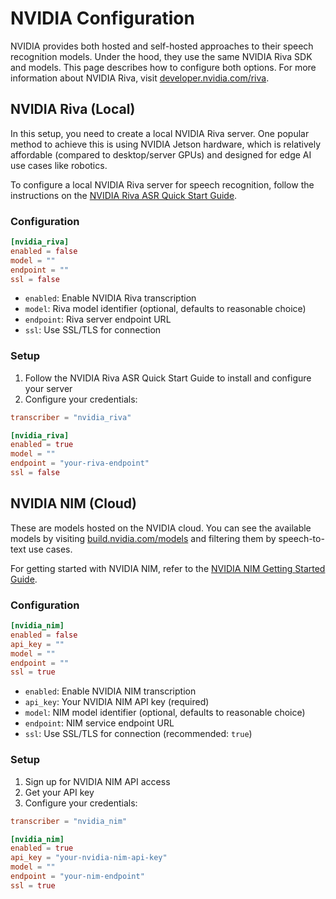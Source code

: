 # NVIDIA Configuration

NVIDIA provides both hosted and self-hosted approaches to their speech recognition models. Under the hood, they use the same NVIDIA Riva SDK and models. This page describes how to configure both options. For more information about NVIDIA Riva, visit [developer.nvidia.com/riva](https://developer.nvidia.com/riva).

## NVIDIA Riva (Local)

In this setup, you need to create a local NVIDIA Riva server. One popular method to achieve this is using NVIDIA Jetson hardware, which is relatively affordable (compared to desktop/server GPUs) and designed for edge AI use cases like robotics.

To configure a local NVIDIA Riva server for speech recognition, follow the instructions on the [NVIDIA Riva ASR Quick Start Guide](https://docs.nvidia.com/deeplearning/riva/user-guide/docs/quick-start-guide/asr.html).

### Configuration

```toml
[nvidia_riva]
enabled = false
model = ""
endpoint = ""
ssl = false
```

- `enabled`: Enable NVIDIA Riva transcription
- `model`: Riva model identifier (optional, defaults to reasonable choice)
- `endpoint`: Riva server endpoint URL
- `ssl`: Use SSL/TLS for connection

### Setup

1. Follow the NVIDIA Riva ASR Quick Start Guide to install and configure your server
2. Configure your credentials:

```toml
transcriber = "nvidia_riva"

[nvidia_riva]
enabled = true
model = ""
endpoint = "your-riva-endpoint"
ssl = false
```

## NVIDIA NIM (Cloud)

These are models hosted on the NVIDIA cloud. You can see the available models by visiting [build.nvidia.com/models](https://build.nvidia.com/models) and filtering them by speech-to-text use cases.

For getting started with NVIDIA NIM, refer to the [NVIDIA NIM Getting Started Guide](https://docs.nvidia.com/nim/large-language-models/latest/getting-started.html).

### Configuration

```toml
[nvidia_nim]
enabled = false
api_key = ""
model = ""
endpoint = ""
ssl = true
```

- `enabled`: Enable NVIDIA NIM transcription
- `api_key`: Your NVIDIA NIM API key (required)
- `model`: NIM model identifier (optional, defaults to reasonable choice)
- `endpoint`: NIM service endpoint URL
- `ssl`: Use SSL/TLS for connection (recommended: `true`)

### Setup

1. Sign up for NVIDIA NIM API access
2. Get your API key
3. Configure your credentials:

```toml
transcriber = "nvidia_nim"

[nvidia_nim]
enabled = true
api_key = "your-nvidia-nim-api-key"
model = ""
endpoint = "your-nim-endpoint"
ssl = true
```